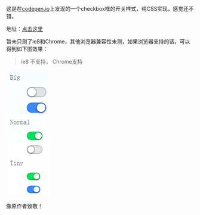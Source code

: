 这是在[codepen.io](http://codepen.io/)上发现的一个checkbox框的开关样式，纯CSS实现，感觉还不错。

地址：[点击这里](http://codepen.io/BandarRaffah/pen/ibwje 'ios7-switch')

暂未只测了ie8和Chrome，其他浏览器兼容性未测，如果浏览器支持的话，可以得到如下图效果：
> ie8 不支持， Chrome支持

![](https://raw.githubusercontent.com/greatcl/ImageCache/master/tiny-collection/ios7-switch.png)

像原作者致敬！
